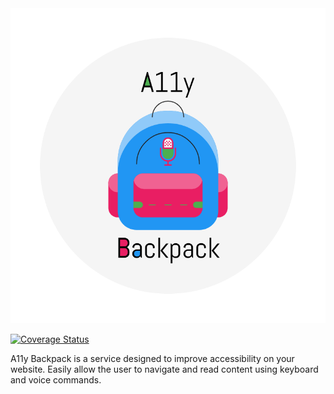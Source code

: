 <img src="assets/A11yBackpack.png" />

[![Coverage Status](https://coveralls.io/repos/github/jppianta/a11y-backpack/badge.svg?branch=master)](https://coveralls.io/github/jppianta/a11y-backpack?branch=master)

A11y Backpack is a service designed to improve accessibility on your website. Easily allow the user to navigate and read content using keyboard and voice commands.